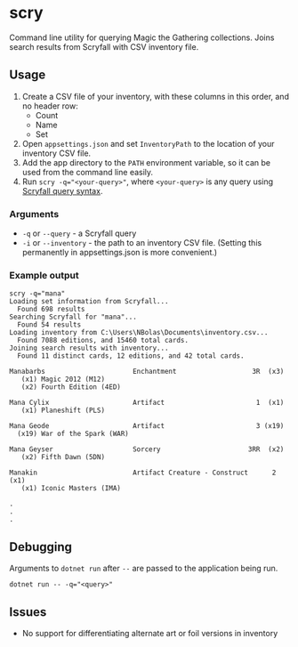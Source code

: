 # scry

Command line utility for querying Magic the Gathering collections. Joins search results from Scryfall with CSV inventory file.

## Usage

1. Create a CSV file of your inventory, with these columns in this order, and no header row:
    * Count
    * Name
    * Set
2. Open `appsettings.json` and set `InventoryPath` to the location of your inventory CSV file.
3. Add the app directory to the `PATH` environment variable, so it can be used from the command line easily.
4. Run `scry -q="<your-query>"`, where `<your-query>` is any query using [Scryfall query syntax](https://scryfall.com/docs/syntax).

### Arguments

* `-q` or `--query` - a Scryfall query
* `-i` or `--inventory` - the path to an inventory CSV file. (Setting this permanently in appsettings.json is more convenient.)

### Example output

```
scry -q="mana"
Loading set information from Scryfall...
  Found 698 results
Searching Scryfall for "mana"...
  Found 54 results
Loading inventory from C:\Users\NBolas\Documents\inventory.csv...
  Found 7088 editions, and 15460 total cards.
Joining search results with inventory...
  Found 11 distinct cards, 12 editions, and 42 total cards.

Manabarbs                      Enchantment                   3R  (x3)
   (x1) Magic 2012 (M12)
   (x2) Fourth Edition (4ED)

Mana Cylix                     Artifact                       1  (x1)
   (x1) Planeshift (PLS)

Mana Geode                     Artifact                       3 (x19)
  (x19) War of the Spark (WAR)

Mana Geyser                    Sorcery                      3RR  (x2)
   (x2) Fifth Dawn (5DN)

Manakin                        Artifact Creature - Construct      2  (x1)
   (x1) Iconic Masters (IMA)

.
.
.
```

## Debugging

Arguments to `dotnet run` after `--` are passed to the application being run.

`dotnet run -- -q="<query>"`

## Issues

* No support for differentiating alternate art or foil versions in inventory
